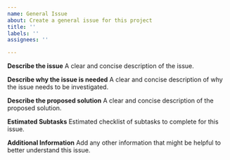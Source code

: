 ```yaml
---
name: General Issue
about: Create a general issue for this project
title: ''
labels: ''
assignees: ''

---
```


**Describe the issue**
A clear and concise description of the issue.

**Describe why the issue is needed**
A clear and concise description of why the issue needs to be investigated.

**Describe the proposed solution**
A clear and concise description of the proposed solution.

**Estimated Subtasks**
Estimated checklist of subtasks to complete for this issue.

**Additional Information**
Add any other information that might be helpful to better understand this issue.
